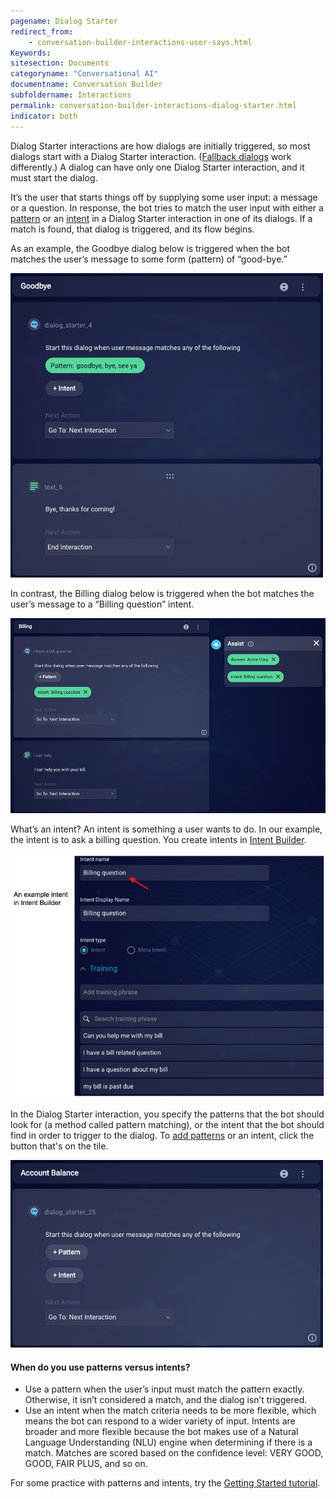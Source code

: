 ```yaml
---
pagename: Dialog Starter
redirect_from:
    - conversation-builder-interactions-user-says.html
Keywords:
sitesection: Documents
categoryname: "Conversational AI"
documentname: Conversation Builder
subfoldername: Interactions
permalink: conversation-builder-interactions-dialog-starter.html
indicator: both
---
```


Dialog Starter interactions are how dialogs are initially triggered, so most dialogs start with a Dialog Starter interaction. ([Fallback dialogs](conversation-builder-dialogs-fallback-dialogs.html) work differently.) A dialog can have only one Dialog Starter interaction, and it must start the dialog.

It’s the user that starts things off by supplying some user input: a message or a question. In response, the bot tries to match the user input with either a [pattern](conversation-builder-conversation-builder-response-match-actions.html#pattern-matching) or an [intent](intent-builder-intents.html) in a Dialog Starter interaction in one of its dialogs. If a match is found, that dialog is triggered, and its flow begins.

As an example, the Goodbye dialog below is triggered when the bot matches the user’s message to some form (pattern) of “good-bye.”

<img style="width:500px" src="img/ConvoBuilder/interactions_dialogStarter1.png">

In contrast, the Billing dialog below is triggered when the bot matches the user’s message to a “Billing question” intent.

<img style="width:700px" src="img/ConvoBuilder/interactions_dialogStarter2.png">

What’s an intent? An intent is something a user wants to do. In our example, the intent is to ask a billing question. You create intents in [Intent Builder](intent-builder-overview.html).

<img style="width:600px" src="img/ConvoBuilder/interactions_userSays3.png">

In the Dialog Starter interaction, you specify the patterns that the bot should look for (a method called pattern matching), or the intent that the bot should find in order to trigger to the dialog. To [add patterns](conversation-builder-interactions-interaction-basics.html#specify-patterns-in-interactions) or an intent, click the button that's on the tile. 

<img style="width:500px" src="img/ConvoBuilder/interactions_dialogStarter3.png">

#### When do you use patterns versus intents?

- Use a pattern when the user’s input must match the pattern exactly. Otherwise, it isn’t considered a match, and the dialog isn’t triggered.
- Use an intent when the match criteria needs to be more flexible, which means the bot can respond to a wider variety of input. Intents are broader and more flexible because the bot makes use of a Natural Language Understanding (NLU) engine when determining if there is a match. Matches are scored based on the confidence level: VERY GOOD, GOOD, FAIR PLUS, and so on.

For some practice with patterns and intents, try the [Getting Started tutorial](conversation-builder-tutorials-guides-getting-started.html).